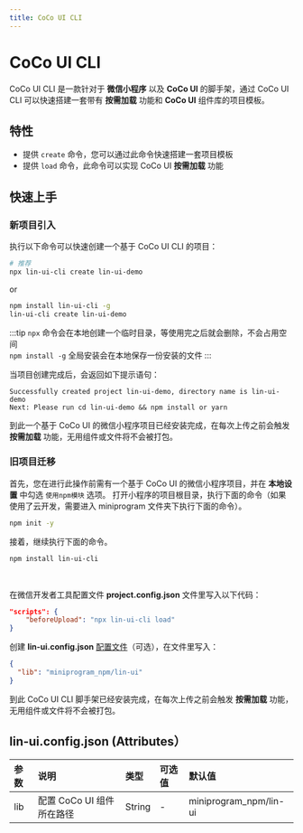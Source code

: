 ```yaml
---
title: CoCo UI CLI
---
```


# <H2Icon /> CoCo UI CLI
CoCo UI CLI 是一款针对于 **微信小程序** 以及 **CoCo UI** 的脚手架，通过 CoCo UI CLI 可以快速搭建一套带有 **按需加载** 功能和 **CoCo UI** 组件库的项目模板。

## 特性

- 提供 `create` 命令，您可以通过此命令快速搭建一套项目模板
- 提供 `load` 命令，此命令可以实现 CoCo UI  **按需加载** 功能

## 快速上手

### 新项目引入

执行以下命令可以快速创建一个基于 CoCo UI CLI 的项目：

```bash
# 推荐
npx lin-ui-cli create lin-ui-demo
```
or
```bash
npm install lin-ui-cli -g
lin-ui-cli create lin-ui-demo
```

:::tip
`npx` 命令会在本地创建一个临时目录，等使用完之后就会删除，不会占用空间  
`npm install -g` 全局安装会在本地保存一份安装的文件
:::

当项目创建完成后，会返回如下提示语句：

```
Successfully created project lin-ui-demo, directory name is lin-ui-demo
Next: Please run cd lin-ui-demo && npm install or yarn
```

到此一个基于 CoCo UI 的微信小程序项目已经安装完成，在每次上传之前会触发 **按需加载** 功能，无用组件或文件将不会被打包。

### 旧项目迁移

首先，您在进行此操作前需有一个基于 CoCo UI 的微信小程序项目，并在 **本地设置** 中勾选 `使用npm模块` 选项。
打开小程序的项目根目录，执行下面的命令（如果使用了云开发，需要进入 miniprogram 文件夹下执行下面的命令）。

```sh
npm init -y
```

接着，继续执行下面的命令。
```sh
npm install lin-ui-cli
```

<br/>


在微信开发者工具配置文件 **project.config.json** 文件里写入以下代码：

```json
"scripts": {
    "beforeUpload": "npx lin-ui-cli load"
}
```

创建 **lin-ui.config.json** [配置文件](#linui-config-json-attributes）)（可选），在文件里写入：
```json
{
  "lib": "miniprogram_npm/lin-ui"
}
```

到此 CoCo UI CLI 脚手架已经安装完成，在每次上传之前会触发 **按需加载** 功能，无用组件或文件将不会被打包。


## lin-ui.config.json (Attributes）

| 参数            | 说明                                                       | 类型   | 可选值 | 默认值          |
| :-------------- | :--------------------------------------------------------- | :----- | :----- | :-------------- |
| lib      | 配置 CoCo UI 组件所在路径      | String | -      | miniprogram_npm/lin-ui          |

<RightMenu /> 
